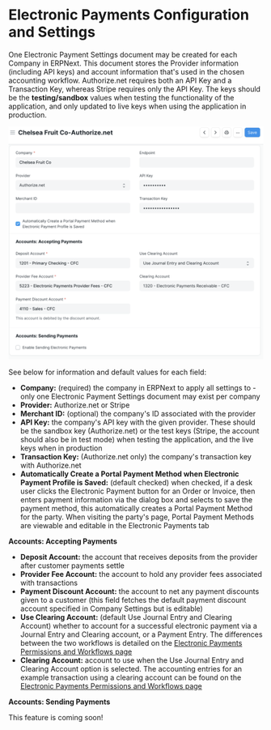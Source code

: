 # Electronic Payments Configuration and Settings

One Electronic Payment Settings document may be created for each Company in ERPNext. This document stores the Provider information (including API keys) and account information that's used in the chosen accounting workflow. Authorize.net requires both an API Key and a Transaction Key, whereas Stripe requires only the API Key. The keys should be the **testing/sandbox** values when testing the functionality of the application, and only updated to live keys when using the application in production.

![Screen shot showing the fields in the Electronic Payment Settings document.](./assets/electronic_payment_settings.png)

See below for information and default values for each field:

- **Company:** (required) the company in ERPNext to apply all settings to - only one Electronic Payment Settings document may exist per company
- **Provider:** Authorize.net or Stripe
- **Merchant ID:** (optional) the company's ID associated with the provider
- **API Key:** the company's API key with the given provider. These should be the sandbox key (Authorize.net) or the test keys (Stripe, the account should also be in test mode) when testing the application, and the live keys when in production
- **Transaction Key:** (Authorize.net only) the company's transaction key with Authorize.net
- **Automatically Create a Portal Payment Method when Electronic Payment Profile is Saved:** (default checked) when checked, if a desk user clicks the Electronic Payment button for an Order or Invoice, then enters payment information via the dialog box and selects to save the payment method, this automatically creates a Portal Payment Method for the party. When visiting the party's page, Portal Payment Methods are viewable and editable in the Electronic Payments tab

**Accounts: Accepting Payments**
- **Deposit Account:** the account that receives deposits from the provider after customer payments settle
- **Provider Fee Account:** the account to hold any provider fees associated with transactions
- **Payment Discount Account:** the account to net any payment discounts given to a customer (this field fetches the default payment discount account specified in Company Settings but is editable)
- **Use Clearing Account:** (default Use Journal Entry and Clearing Account) whether to account for a successful electronic payment via a Journal Entry and Clearing account, or a Payment Entry. The differences between the two workflows is detailed on the [Electronic Payments Permissions and Workflows page](./permissions.md)
- **Clearing Account:** account to use when the Use Journal Entry and Clearing Account option is selected. The accounting entries for an example transaction using a clearing account can be found on the [Electronic Payments Permissions and Workflows page](./permissions.md)

**Accounts: Sending Payments**

This feature is coming soon!
<!-- uncomment and update screen shot when feature is merged  
- **Enable Sending Electronic Payments:** (default unchecked) activate the ability for the given company to make electronic payments
- **Withdrawal Account:** the account that sends payments to the provider after supplier payment transactions settle
- **Payment Discount Account:** the account to net any payment discounts given to the company (this field fetches the default payment discount account specified in Company Settings but is editable)
- **Provider Fee Account:** the account to hold any provider fees associated with transactions
- **Clearing Account:** account to use when the Use Journal Entry and Clearing Account option is selected. The accounting entries for an example transaction using a clearing account can be found on the [Electronic Payments Permissions and Workflows page](./permissions.md)
-->
